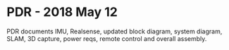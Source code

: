 # PDR - 2018 May 12
PDR documents IMU, Realsense, updated block diagram, system diagram, SLAM, 3D capture, power reqs, remote control and overall assembly.
